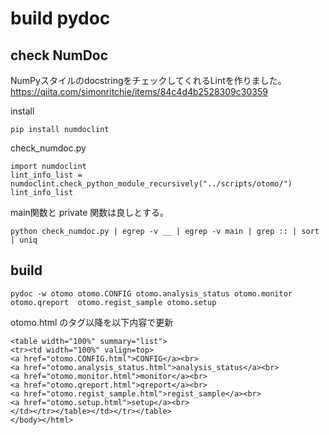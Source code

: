 # build pydoc

## check NumDoc

NumPyスタイルのdocstringをチェックしてくれるLintを作りました。  
https://qiita.com/simonritchie/items/84c4d4b2528309c30359

install
```
pip install numdoclint
```

check_numdoc.py
```
import numdoclint
lint_info_list = numdoclint.check_python_module_recursively("../scripts/otomo/")
lint_info_list
```

main関数と private 関数は良しとする。
```
python check_numdoc.py | egrep -v __ | egrep -v main | grep :: | sort | uniq
```

## build
```
pydoc -w otomo otomo.CONFIG otomo.analysis_status otomo.monitor otomo.qreport  otomo.regist_sample otomo.setup
```

otomo.html の<table width="100%" summary="list">タグ以降を以下内容で更新

```
<table width="100%" summary="list">
<tr><td width="100%" valign=top>
<a href="otomo.CONFIG.html">CONFIG</a><br>
<a href="otomo.analysis_status.html">analysis_status</a><br>
<a href="otomo.monitor.html">monitor</a><br>
<a href="otomo.qreport.html">qreport</a><br>
<a href="otomo.regist_sample.html">regist_sample</a><br>
<a href="otomo.setup.html">setup</a><br>
</td></tr></table></td></tr></table>
</body></html>
```
